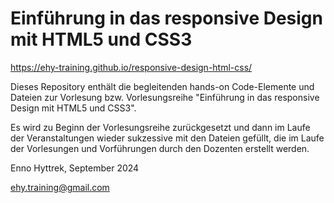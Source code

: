 # Einführung in das responsive Design mit HTML5 und CSS3

https://ehy-training.github.io/responsive-design-html-css/

Dieses Repository enthält die begleitenden hands-on Code-Elemente und Dateien zur Vorlesung bzw. Vorlesungsreihe "Einführung in das responsive Design mit HTML5 und CSS3". 

Es wird zu Beginn der Vorlesungsreihe zurückgesetzt und dann im Laufe der Veranstaltungen wieder sukzessive mit den Dateien gefüllt, die im Laufe der Vorlesungen und Vorführungen durch den Dozenten erstellt werden. 

Enno Hyttrek,
September 2024

ehy.training@gmail.com